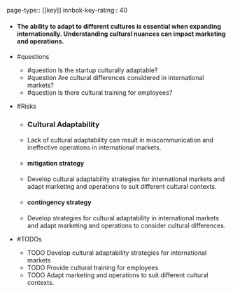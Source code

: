 page-type:: [[key]]
innbok-key-rating:: 40
- #### The ability to adapt to different cultures is essential when expanding internationally. Understanding cultural nuances can impact marketing and operations.
- #questions
  - #question Is the startup culturally adaptable?
  - #question Are cultural differences considered in international markets?
  - #question Is there cultural training for employees?
- #Risks

  - ### Cultural Adaptability
  - Lack of cultural adaptability can result in miscommunication and ineffective operations in international markets.
  - #### mitigation strategy
  - Develop cultural adaptability strategies for international markets and adapt marketing and operations to suit different cultural contexts.
  - #### contingency strategy
  - Develop strategies for cultural adaptability in international markets and adapt marketing and operations to consider cultural differences.
- #TODOs
  - TODO Develop cultural adaptability strategies for international markets
  - TODO  Provide cultural training for employees
  - TODO  Adapt marketing and operations to suit different cultural contexts.




